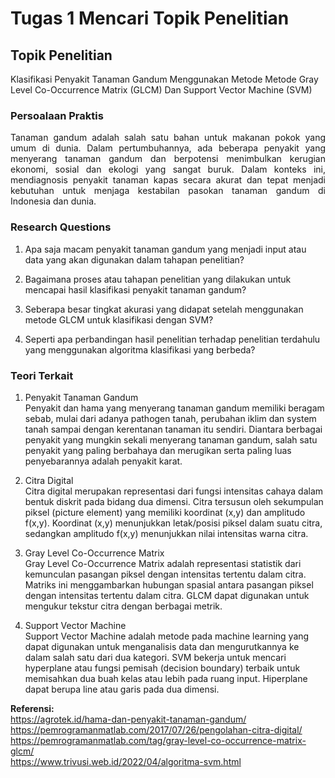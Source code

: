 # Tugas 1 Mencari Topik Penelitian

## Topik Penelitian

Klasifikasi Penyakit Tanaman Gandum Menggunakan Metode Metode Gray Level Co-Occurrence Matrix (GLCM) Dan Support Vector Machine (SVM)

### Persoalaan Praktis

<div style='text-align: justify;'>
Tanaman gandum adalah salah satu bahan untuk makanan pokok yang umum di dunia. Dalam pertumbuhannya, ada beberapa penyakit yang menyerang tanaman gandum dan berpotensi menimbulkan kerugian ekonomi, sosial dan ekologi yang sangat buruk. Dalam konteks ini, mendiagnosis penyakit tanaman kapas secara akurat dan tepat menjadi kebutuhan untuk menjaga kestabilan pasokan tanaman gandum di Indonesia dan dunia.</div>

### Research Questions

1.	Apa saja macam penyakit tanaman gandum yang menjadi input atau data yang akan digunakan dalam tahapan penelitian?

2.	Bagaimana proses atau tahapan penelitian yang dilakukan untuk mencapai hasil klasifikasi penyakit tanaman gandum? 

3.	Seberapa besar tingkat akurasi yang didapat setelah menggunakan metode GLCM untuk klasifikasi dengan SVM?

4.	Seperti apa perbandingan hasil penelitian terhadap penelitian terdahulu yang menggunakan algoritma klasifikasi yang berbeda?

### Teori Terkait

1.	Penyakit Tanaman Gandum\
Penyakit dan hama yang menyerang tanaman gandum memiliki beragam sebab, mulai dari adanya pathogen tanah, perubahan iklim dan system tanah sampai dengan kerentanan tanaman itu sendiri. Diantara berbagai penyakit yang mungkin sekali menyerang tanaman gandum, salah satu penyakit yang paling berbahaya dan merugikan serta paling luas penyebarannya adalah penyakit karat.

2.	Citra Digital\
Citra digital merupakan representasi dari fungsi intensitas cahaya dalam bentuk diskrit pada bidang dua dimensi. Citra tersusun oleh sekumpulan piksel (picture element) yang memiliki koordinat (x,y) dan amplitudo f(x,y). Koordinat (x,y) menunjukkan letak/posisi piksel dalam suatu citra, sedangkan amplitudo f(x,y) menunjukkan nilai intensitas warna citra.

3.	Gray Level Co-Occurrence Matrix\
Gray Level Co-Occurrence Matrix adalah representasi statistik dari kemunculan pasangan piksel dengan intensitas tertentu dalam citra. Matriks ini menggambarkan hubungan spasial antara pasangan piksel dengan intensitas tertentu dalam citra. GLCM dapat digunakan untuk mengukur tekstur citra dengan berbagai metrik.

4.	Support Vector Machine\
Support Vector Machine adalah metode pada machine learning yang dapat digunakan untuk menganalisis data dan mengurutkannya ke dalam salah satu dari dua kategori. SVM bekerja untuk mencari hyperplane atau fungsi pemisah (decision boundary) terbaik untuk memisahkan dua buah kelas atau lebih pada ruang input. Hiperplane dapat berupa line atau garis pada dua dimensi.

**Referensi:** \
https://agrotek.id/hama-dan-penyakit-tanaman-gandum/ \
https://pemrogramanmatlab.com/2017/07/26/pengolahan-citra-digital/ \
https://pemrogramanmatlab.com/tag/gray-level-co-occurrence-matrix-glcm/ \
https://www.trivusi.web.id/2022/04/algoritma-svm.html
